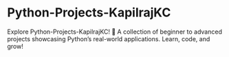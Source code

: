 # Python-Projects-KapilrajKC
Explore Python-Projects-KapilrajKC! 🎉 A collection of beginner to advanced projects showcasing Python’s real-world applications. Learn, code, and grow! 
